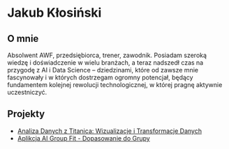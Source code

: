 
# Jakub Kłosiński

## O mnie

Absolwent AWF, przedsiębiorca, trener, zawodnik. Posiadam szeroką wiedzę i doświadczenie w wielu branżach, a teraz nadszedł czas na przygodę z AI i Data Science – dziedzinami, które od zawsze mnie fascynowały i w których dostrzegam ogromny potencjał, będący fundamentem kolejnej rewolucji technologicznej, w której pragnę aktywnie uczestniczyć.

## Projekty

- [Analiza Danych z Titanica: Wizualizacje i Transformacje Danych](/od-zera-do-ai-portfolio/projects/titanic/eda_by_jakub_klosinski/)
- [Aplikcja AI Group Fit - Dopasowanie do Grupy](/od-zera-do-ai-portfolio/projects/survey_overview_app/group_fit_app_by_jakub_klosinski/)
